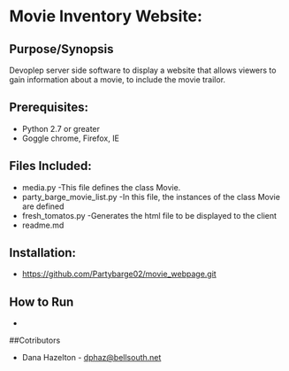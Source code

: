 # Movie Inventory Website:

## Purpose/Synopsis
Devoplep server side software to display a website that allows viewers to gain information
about a movie, to include the movie trailor.

## Prerequisites:
- Python 2.7 or greater
- Goggle chrome, Firefox, IE

## Files Included:
- media.py
	-This file defines the class Movie.
- party_barge_movie_list.py
	-In this file, the instances of the class Movie are defined
- fresh_tomatos.py
	-Generates the html file to be displayed to the client
- readme.md

## Installation:
- https://github.com/Partybarge02/movie_webpage.git

## How to Run
-

##Cotributors
- Dana Hazelton - dphaz@bellsouth.net